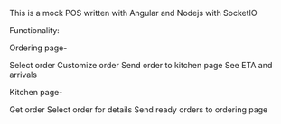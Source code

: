 This is a mock POS written with Angular and Nodejs with SocketIO

Functionality:

Ordering page-

Select order
Customize order
Send order to kitchen page
See ETA and arrivals 


Kitchen page-

Get order
Select order for details
Send ready orders to ordering page